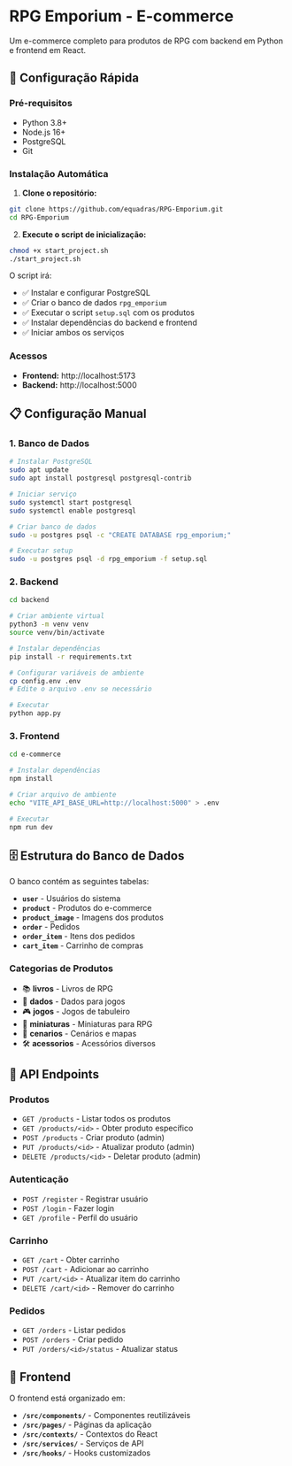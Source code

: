 # RPG Emporium - E-commerce

Um e-commerce completo para produtos de RPG com backend em Python e frontend em React.

## 🚀 Configuração Rápida

### Pré-requisitos
- Python 3.8+
- Node.js 16+
- PostgreSQL
- Git

### Instalação Automática

1. **Clone o repositório:**
```bash
git clone https://github.com/equadras/RPG-Emporium.git
cd RPG-Emporium
```

2. **Execute o script de inicialização:**
```bash
chmod +x start_project.sh
./start_project.sh
```

O script irá:
- ✅ Instalar e configurar PostgreSQL
- ✅ Criar o banco de dados `rpg_emporium`
- ✅ Executar o script `setup.sql` com os produtos
- ✅ Instalar dependências do backend e frontend
- ✅ Iniciar ambos os serviços

### Acessos
- **Frontend:** http://localhost:5173
- **Backend:** http://localhost:5000

## 📋 Configuração Manual

### 1. Banco de Dados

```bash
# Instalar PostgreSQL
sudo apt update
sudo apt install postgresql postgresql-contrib

# Iniciar serviço
sudo systemctl start postgresql
sudo systemctl enable postgresql

# Criar banco de dados
sudo -u postgres psql -c "CREATE DATABASE rpg_emporium;"

# Executar setup
sudo -u postgres psql -d rpg_emporium -f setup.sql
```

### 2. Backend

```bash
cd backend

# Criar ambiente virtual
python3 -m venv venv
source venv/bin/activate

# Instalar dependências
pip install -r requirements.txt

# Configurar variáveis de ambiente
cp config.env .env
# Edite o arquivo .env se necessário

# Executar
python app.py
```

### 3. Frontend

```bash
cd e-commerce

# Instalar dependências
npm install

# Criar arquivo de ambiente
echo "VITE_API_BASE_URL=http://localhost:5000" > .env

# Executar
npm run dev
```

## 🗄️ Estrutura do Banco de Dados

O banco contém as seguintes tabelas:

- **`user`** - Usuários do sistema
- **`product`** - Produtos do e-commerce
- **`product_image`** - Imagens dos produtos
- **`order`** - Pedidos
- **`order_item`** - Itens dos pedidos
- **`cart_item`** - Carrinho de compras

### Categorias de Produtos
- 📚 **livros** - Livros de RPG
- 🎲 **dados** - Dados para jogos
- 🎮 **jogos** - Jogos de tabuleiro
- 🎨 **miniaturas** - Miniaturas para RPG
- 🏰 **cenarios** - Cenários e mapas
- 🛠️ **acessorios** - Acessórios diversos

## 🔧 API Endpoints

### Produtos
- `GET /products` - Listar todos os produtos
- `GET /products/<id>` - Obter produto específico
- `POST /products` - Criar produto (admin)
- `PUT /products/<id>` - Atualizar produto (admin)
- `DELETE /products/<id>` - Deletar produto (admin)

### Autenticação
- `POST /register` - Registrar usuário
- `POST /login` - Fazer login
- `GET /profile` - Perfil do usuário

### Carrinho
- `GET /cart` - Obter carrinho
- `POST /cart` - Adicionar ao carrinho
- `PUT /cart/<id>` - Atualizar item do carrinho
- `DELETE /cart/<id>` - Remover do carrinho

### Pedidos
- `GET /orders` - Listar pedidos
- `POST /orders` - Criar pedido
- `PUT /orders/<id>/status` - Atualizar status

## 🎨 Frontend

O frontend está organizado em:

- **`/src/components/`** - Componentes reutilizáveis
- **`/src/pages/`** - Páginas da aplicação
- **`/src/contexts/`** - Contextos do React
- **`/src/services/`** - Serviços de API
- **`/src/hooks/`** - Hooks customizados

